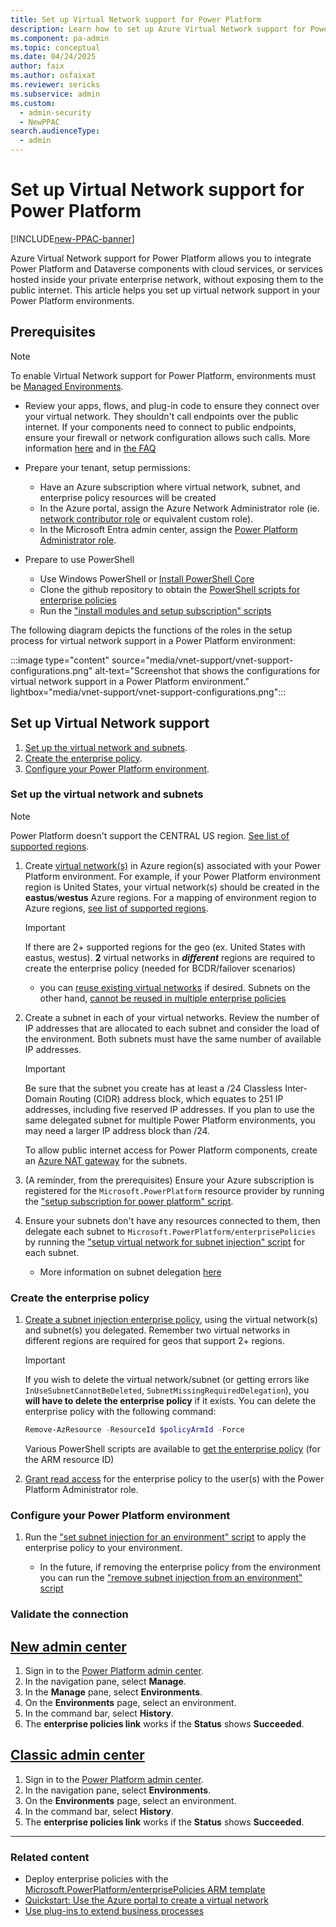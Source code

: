 ```yaml
---
title: Set up Virtual Network support for Power Platform
description: Learn how to set up Azure Virtual Network support for Power Platform.
ms.component: pa-admin
ms.topic: conceptual
ms.date: 04/24/2025
author: faix 
ms.author: osfaixat 
ms.reviewer: sericks
ms.subservice: admin
ms.custom: 
  - admin-security
  - NewPPAC
search.audienceType: 
  - admin
---
```

 
# Set up Virtual Network support for Power Platform

[!INCLUDE[new-PPAC-banner](~/includes/new-PPAC-banner.md)]

Azure Virtual Network support for Power Platform allows you to integrate Power Platform and Dataverse components with cloud services, or services hosted inside your private enterprise network, without exposing them to the public internet. This article helps you set up virtual network support in your Power Platform environments.

## Prerequisites

> [!NOTE]
> To enable Virtual Network support for Power Platform, environments must be [Managed Environments](managed-environment-overview.md).

- Review your apps, flows, and plug-in code to ensure they connect over your virtual network. They shouldn't call endpoints over the public internet. If your components need to connect to public endpoints, ensure your firewall or network configuration allows such calls. More information [here](./vnet-support-overview.md#considerations-to-enable-virtual-network-support-for-power-platform-environment) and in [the FAQ](./vnet-support-overview.md#can-i-make-internet-bound-calls-from-plug-ins-or-connectors-after-my-environment-is-subnet-delegated)

- Prepare your tenant, setup permissions:
  - Have an Azure subscription where virtual network, subnet, and enterprise policy resources will be created
  - In the Azure portal, assign the Azure Network Administrator role (ie. [network contributor role](/azure/role-based-access-control/built-in-roles#network-contributor) or equivalent custom role).
  - In the Microsoft Entra admin center, assign the [Power Platform Administrator role](/entra/identity/role-based-access-control/permissions-reference#power-platform-administrator).

- Prepare to use PowerShell
  - Use Windows PowerShell or [Install PowerShell Core](/powershell/scripting/install/installing-powershell)
  - Clone the github repository to obtain the [PowerShell scripts for enterprise policies](https://github.com/microsoft/PowerApps-Samples/tree/master/powershell/enterprisePolicies)
  - Run the ["install modules and setup subscription" scripts](https://github.com/microsoft/PowerApps-Samples/blob/master/powershell/enterprisePolicies/README.md#how-to-run-setup-scripts)

The following diagram depicts the functions of the roles in the setup process for virtual network support in a Power Platform environment:

:::image type="content" source="media/vnet-support/vnet-support-configurations.png" alt-text="Screenshot that shows the configurations for virtual network support in a Power Platform environment." lightbox="media/vnet-support/vnet-support-configurations.png":::

## Set up Virtual Network support

1. [Set up the virtual network and subnets](#set-up-the-virtual-network-and-subnets).
1. [Create the enterprise policy](#create-the-enterprise-policy).
1. [Configure your Power Platform environment](#configure-your-power-platform-environment).

### Set up the virtual network and subnets

> [!NOTE]
> Power Platform doesn't support the CENTRAL US region. [See list of supported regions](./vnet-support-overview.md#supported-regions).

1. Create [virtual network(s)](/azure/virtual-network/virtual-networks-overview) in Azure region(s) associated with your Power Platform environment. For example, if your Power Platform environment region is United States, your virtual network(s) should be created in the **eastus**/**westus** Azure regions. For a mapping of environment region to Azure regions, [see list of supported regions](./vnet-support-overview.md#supported-regions).

    > [!IMPORTANT]
    > If there are 2+ supported regions for the geo (ex. United States with eastus, westus). **2** virtual networks in ***different*** regions are required to create the enterprise policy (needed for BCDR/failover scenarios)
    * you can [reuse existing virtual networks](./vnet-support-overview.md#can-i-use-an-existing-virtual-network-for-power-platform) if desired. Subnets on the other hand, [cannot be reused in multiple enterprise policies](./vnet-support-overview#can-i-reuse-the-same-delegated-subnet-in-multiple-enterprise-policies) 

1. Create a subnet in each of your virtual networks. Review the number of IP addresses that are allocated to each subnet and consider the load of the environment. Both subnets must have the same number of available IP addresses.

    > [!IMPORTANT]
    > Be sure that the subnet you create has at least a /24 Classless Inter-Domain Routing (CIDR) address block, which equates to 251 IP addresses, including five reserved IP addresses. If you plan to use the same delegated subnet for multiple Power Platform environments, you may need a larger IP address block than /24.

    To allow public internet access for Power Platform components, create an [Azure NAT gateway](/azure/nat-gateway/nat-overview) for the subnets.

1. (A reminder, from the prerequisites) Ensure your Azure subscription is registered for the `Microsoft.PowerPlatform` resource provider by running the ["setup subscription for power platform" script](https://github.com/microsoft/PowerApps-Samples/tree/master/powershell/enterprisePolicies#how-to-run-setup-scripts).

1. Ensure your subnets don't have any resources connected to them, then delegate each subnet to `Microsoft.PowerPlatform/enterprisePolicies` by running the ["setup virtual network for subnet injection" script](https://github.com/microsoft/PowerApps-Samples/tree/master/powershell/enterprisePolicies#1-setup-virtual-network-for-subnet-injection) for each subnet.
    * More information on subnet delegation [here](/azure/virtual-network/manage-subnet-delegation?tabs=manage-subnet-delegation-portal)

### Create the enterprise policy

1. [Create a subnet injection enterprise policy](https://github.com/microsoft/PowerApps-Samples/tree/master/powershell/enterprisePolicies#2-create-subnet-injection-enterprise-policy), using the virtual network(s) and subnet(s) you delegated. Remember two virtual networks in different regions are required for geos that support 2+ regions.
    > [!IMPORTANT]
    > If you wish to delete the virtual network/subnet (or getting errors like `InUseSubnetCannotBeDeleted`, `SubnetMissingRequiredDelegation`), you **will have to delete the enterprise policy** if it exists. You can delete the enterprise policy with the following command:
    > ```powershell
    > Remove-AzResource -ResourceId $policyArmId -Force
    > ```
    > Various PowerShell scripts are available to [get the enterprise policy](https://github.com/microsoft/PowerApps-Samples/blob/master/powershell/enterprisePolicies/README.md#4-get-subnet-injection-enterprise-policies-in-subscription) (for the ARM resource ID)

1. [Grant read access](customer-managed-key.md#grant-the-power-platform-admin-privilege-to-read-enterprise-policy) for the enterprise policy to the user(s) with the Power Platform Administrator role.

### Configure your Power Platform environment

1. Run the ["set subnet injection for an environment" script](https://github.com/microsoft/PowerApps-Samples/tree/master/powershell/enterprisePolicies#7-set-subnet-injection-for-an-environment) to apply the enterprise policy to your environment.

    * In the future, if removing the enterprise policy from the environment you can run the ["remove subnet injection from an environment" script](https://github.com/microsoft/PowerApps-Samples/blob/master/powershell/enterprisePolicies/README.md#9-remove-subnet-injection-from-an-environment)

### Validate the connection

## [New admin center](#tab/new)

1. Sign in to the [Power Platform admin center](https://admin.powerplatform.microsoft.com/).
1. In the navigation pane, select **Manage**.
1. In the **Manage** pane, select **Environments**.
1. On the **Environments** page, select an environment.
1. In the command bar, select **History**.
1. The **enterprise policies link** works if the **Status** shows **Succeeded**.

## [Classic admin center](#tab/classic)

1. Sign in to the [Power Platform admin center](https://admin.powerplatform.microsoft.com/).
1. In the navigation pane, select **Environments**.
1. On the **Environments** page, select an environment.
1. In the command bar, select **History**.
1. The **enterprise policies link** works if the **Status** shows **Succeeded**.

---

### Related content

- Deploy enterprise policies with the [Microsoft.PowerPlatform/enterprisePolicies ARM template](/azure/templates/microsoft.powerplatform/enterprisepolicies?pivots=deployment-language-arm-template)
- [Quickstart: Use the Azure portal to create a virtual network](/azure/virtual-network/quick-create-portal)
- [Use plug-ins to extend business processes](/power-apps/developer/data-platform/plug-ins)
